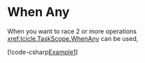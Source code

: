 # When Any

When you want to race 2 or more operations <xref:Icicle.TaskScope.WhenAny>
can be used,

[!code-csharp[Example1](../../Icicle.Tests/Examples/WhenAny.cs#Example1)]
